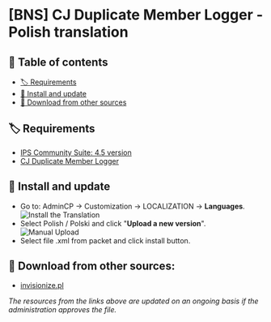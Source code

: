 # [BNS] CJ Duplicate Member Logger - Polish translation

## 📖 Table of contents

-   [🏷️ Requirements](#%EF%B8%8F-requirements)
-   [🧰 Install and update](#-install-and-update)
-   [🔌 Download from other sources](#download-from-other-sources)

## 🏷️ Requirements

-   [IPS Community Suite: 4.5 version](https://invisioncommunity.com/)
-   [CJ Duplicate Member Logger](https://invisioncommunity.com/files/file/7882-bns-cj-duplicate-member-logger/)

## 🧰 Install and update

-   Go to: AdminCP -> Customization -> LOCALIZATION -> **Languages**.  
    ![Install the Translation](https://axendev.net/github/lang/acpLang.png)
-   Select Polish / Polski and click "**Upload a new version**".  
    ![Manual Upload](https://axendev.net/github/lang/uploadNewVersion.png)
-   Select file .xml from packet and click install button.

## 🔌 Download from other sources:

-   [invisionize.pl](https://forum.invisionize.pl/files/file/823-bns-cj-duplicate-member-logger-polish-translation/)

_The resources from the links above are updated on an ongoing basis if the administration approves the file._
